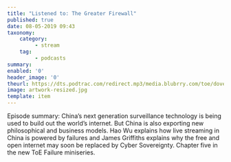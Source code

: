 ```yaml
---
title: "Listened to: The Greater Firewall"
published: true
date: 08-05-2019 09:43
taxonomy:
    category:
         - stream
    tag:
         - podcasts
summary:
enabled: '0'
header_image: '0'
theurl: https://dts.podtrac.com/redirect.mp3/media.blubrry.com/toe/dovetail.prxu.org/toe/ead8f762-efd4-422b-901a-a6dda0bb3d8c/Episode_130_failurechina1.mp3
image: artwork-resized.jpg
template: item
---
```

 
Episode summary: China’s next generation surveillance technology is being used to build out the world’s internet. But China is also exporting new philosophical and business models. Hao Wu explains how live streaming in China is powered by failures and James Griffiths explains why the free and open internet may soon be replaced by Cyber Sovereignty. Chapter five in the new ToE Failure miniseries.
